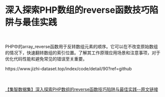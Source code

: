 <h1>深入探索PHP数组的reverse函数技巧陷阱与最佳实践</h1><br /><p>PHP中的array_reverse函数用于反转数组元素的顺序。它可以在不改变原始数组的情况下，快速翻转数组的索引位置。了解其工作原理应用场景和注意事项，对于优化代码性能和避免常见的错误至关重要。</p><p>https://www.jizhi-dataset.top/index/code/detail/90?ref=github</p><br /><br /><a href="https://www.jizhi-dataset.top/index/code/detail/90?ref=github" target="_blank">【集智数据集】深入探索PHP数组的reverse函数技巧陷阱与最佳实践--原文链接</a>